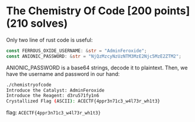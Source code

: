 # The Chemistry Of Code [200 points] (210 solves)
Only two line of rust code is useful:
```rust
const FERROUS_OXIDE_USERNAME: &str = "AdminFeroxide";
const ANIONIC_PASSWORD: &str = "NjQzMzcyNzUzNTM3MzE2Njc5MzE2ZTM2";
```
ANIONIC_PASSWORD is a base64 strings, decode it to plaintext. Then, we have the username and password in our hand:
```bash
./chemistryofcode
Introduce the Catalyst: AdminFeroxide
Introduce the Reagent: d3ru571fy1n6
Crystallized Flag (ASCII): ACECTF{4ppr3n71c3_w4l73r_wh1t3}
```

flag: `ACECTF{4ppr3n71c3_w4l73r_wh1t3}`